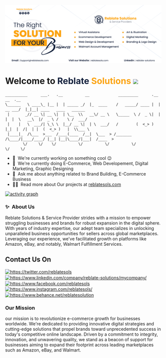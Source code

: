 ![Banner](https://github.com/ReblateSolutions/ReblateSolutions/blob/main/fb%20cover-01.jpg)

# Welcome to <span style="color: #14213d;">Reblate</span> <span style="color: #fca311;">Solutions</span> <a href="https://reblatesols.com/"><img src="https://media.giphy.com/media/hvRJCLFzcasrR4ia7z/giphy.gif" width="5%"></a>


```
__________      ___.   .__          __             _________      .__          __  .__                      
\______   \ ____\_ |__ |  | _____ _/  |_  ____    /   _____/ ____ |  |  __ ___/  |_|__| ____   ____   ______
 |       _// __ \| __ \|  | \__  \\   __\/ __ \   \_____  \ /  _ \|  | |  |  \   __\  |/  _ \ /    \ /  ___/
 |    |   \  ___/| \_\ \  |__/ __ \|  | \  ___/   /        (  <_> )  |_|  |  /|  | |  (  <_> )   |  \\___ \ 
 |____|_  /\___  >___  /____(____  /__|  \___  > /_______  /\____/|____/____/ |__| |__|\____/|___|  /____  >
        \/     \/    \/          \/          \/          \/                                       \/     \/ 

```

- 🔭 &nbsp;We're currently working on something cool :wink:
- 🌱 &nbsp;We're currently doing E-Commerce, Web Developement, Digital Marketing, Graphic Designing
- 💬 &nbsp;Ask me about anything related to Brand Building, E-Commerce Business
- 👨‍💻 &nbsp;Read more about Our projects at [reblatesols.com](https://www.reblatesols.com/portfolio)


[![activity graph](https://github-readme-activity-graph.vercel.app/graph?username=ReblateSolutions&theme=github-dark-dimmed&custom_title=ReblateSolutions%20Activity%20Graph&hide_border=true)](https://github.com/ashutosh00710/github-readme-activity-graph)

### ✨&nbsp; About Us

Reblate Solutions & Service Provider strides with a mission to empower struggling businesses and brands for robust expansion in the digital sphere.
With years of industry expertise, our adept team specializes in unlocking unparalleled business opportunities for sellers across global marketplaces. Leveraging our experience, we've facilitated growth on platforms like Amazon, eBay, and notably, Walmart Fulfillment Services.

## Contact Us On

<p align="left">
<a href="https://twitter.com/https://twitter.com/reblatesols" target="blank"><img align="center" src="https://raw.githubusercontent.com/rahuldkjain/github-profile-readme-generator/master/src/images/icons/Social/twitter.svg" alt="https://twitter.com/reblatesols" height="30" width="40" /></a>
<a href="https://linkedin.com/in/https://www.linkedin.com/company/reblate-solutions/mycompany/" target="blank"><img align="center" src="https://raw.githubusercontent.com/rahuldkjain/github-profile-readme-generator/master/src/images/icons/Social/linked-in-alt.svg" alt="https://www.linkedin.com/company/reblate-solutions/mycompany/" height="30" width="40" /></a>
<a href="https://fb.com/https://www.facebook.com/reblatesols" target="blank"><img align="center" src="https://raw.githubusercontent.com/rahuldkjain/github-profile-readme-generator/master/src/images/icons/Social/facebook.svg" alt="https://www.facebook.com/reblatesols" height="30" width="40" /></a>
<a href="https://instagram.com/https://www.instagram.com/reblatesols/" target="blank"><img align="center" src="https://raw.githubusercontent.com/rahuldkjain/github-profile-readme-generator/master/src/images/icons/Social/instagram.svg" alt="https://www.instagram.com/reblatesols/" height="30" width="40" /></a>
<a href="https://www.behance.net/https://www.behance.net/reblatesolution" target="blank"><img align="center" src="https://raw.githubusercontent.com/rahuldkjain/github-profile-readme-generator/master/src/images/icons/Social/behance.svg" alt="https://www.behance.net/reblatesolution" height="30" width="40" /></a>

</p>

### Our Mission

our mission is to revolutionize e-commerce growth for businesses worldwide. We're dedicated to providing innovative digital strategies and cutting-edge solutions that propel brands toward unprecedented success in today's competitive online landscape.
Driven by a commitment to integrity, innovation, and unwavering quality, we stand as a beacon of support for businesses aiming to expand their footprint across leading marketplaces such as Amazon, eBay, and Walmart.



